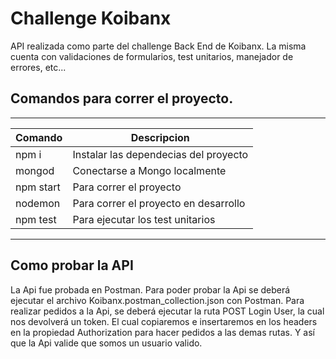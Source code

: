 # Challenge Koibanx

API realizada como parte del challenge Back End de Koibanx. La misma cuenta con validaciones de formularios, test unitarios, manejador de errores, etc...

## Comandos para correr el proyecto.
  -----------------   ------------------------------------------------------
| Comando            | Descripcion                                            |
| -----------------  | ------------------------------------------------------ |
| npm i              | Instalar las dependecias del proyecto                  |
| mongod             | Conectarse a Mongo localmente                          |
| npm start          | Para correr el proyecto                                |
| nodemon            | Para correr el proyecto en desarrollo                  |
| npm test           | Para ejecutar los test unitarios                       |
  -----------------   ------------------------------------------------------
## Como probar la API

La Api fue probada en Postman. Para poder probar la Api se deberá ejecutar el archivo Koibanx.postman_collection.json con Postman.
Para realizar pedidos a la Api, se deberá ejecutar la ruta POST Login User, la cual nos devolverá un token. El cual copiaremos e insertaremos 
en los headers en la propiedad Authorization para hacer pedidos a las demas rutas. Y así que la Api valide que somos un usuario valido.
